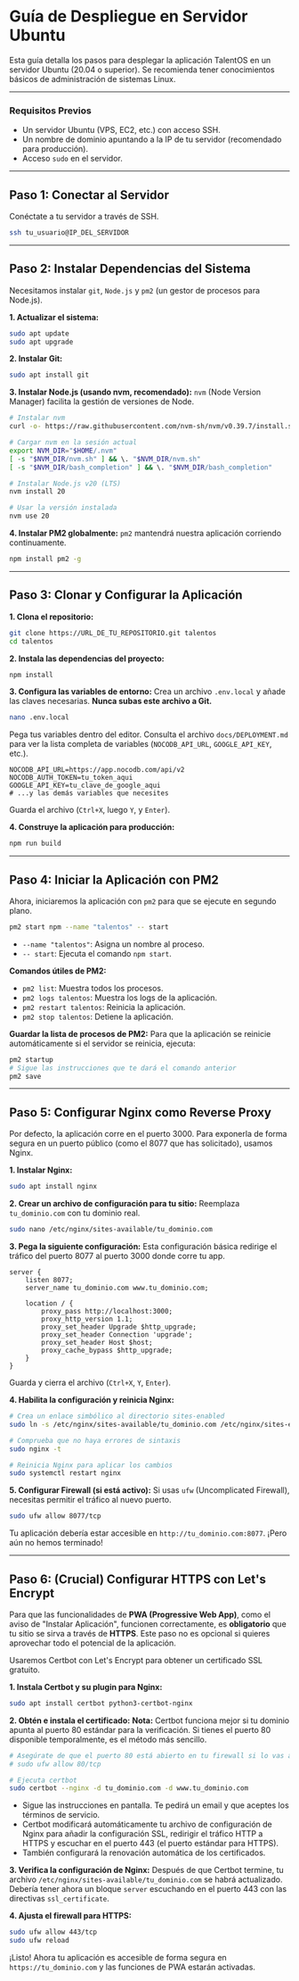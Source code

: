# Guía de Despliegue en Servidor Ubuntu

Esta guía detalla los pasos para desplegar la aplicación TalentOS en un servidor Ubuntu (20.04 o superior). Se recomienda tener conocimientos básicos de administración de sistemas Linux.

---

### Requisitos Previos

-   Un servidor Ubuntu (VPS, EC2, etc.) con acceso SSH.
-   Un nombre de dominio apuntando a la IP de tu servidor (recomendado para producción).
-   Acceso `sudo` en el servidor.

---

## Paso 1: Conectar al Servidor

Conéctate a tu servidor a través de SSH.

```bash
ssh tu_usuario@IP_DEL_SERVIDOR
```

---

## Paso 2: Instalar Dependencias del Sistema

Necesitamos instalar `git`, `Node.js` y `pm2` (un gestor de procesos para Node.js).

**1. Actualizar el sistema:**
```bash
sudo apt update
sudo apt upgrade
```

**2. Instalar Git:**
```bash
sudo apt install git
```

**3. Instalar Node.js (usando nvm, recomendado):**
`nvm` (Node Version Manager) facilita la gestión de versiones de Node.

```bash
# Instalar nvm
curl -o- https://raw.githubusercontent.com/nvm-sh/nvm/v0.39.7/install.sh | bash

# Cargar nvm en la sesión actual
export NVM_DIR="$HOME/.nvm"
[ -s "$NVM_DIR/nvm.sh" ] && \. "$NVM_DIR/nvm.sh"
[ -s "$NVM_DIR/bash_completion" ] && \. "$NVM_DIR/bash_completion"

# Instalar Node.js v20 (LTS)
nvm install 20

# Usar la versión instalada
nvm use 20
```

**4. Instalar PM2 globalmente:**
`pm2` mantendrá nuestra aplicación corriendo continuamente.

```bash
npm install pm2 -g
```

---

## Paso 3: Clonar y Configurar la Aplicación

**1. Clona el repositorio:**
```bash
git clone https://URL_DE_TU_REPOSITORIO.git talentos
cd talentos
```

**2. Instala las dependencias del proyecto:**
```bash
npm install
```

**3. Configura las variables de entorno:**
Crea un archivo `.env.local` y añade las claves necesarias. **Nunca subas este archivo a Git.**

```bash
nano .env.local
```

Pega tus variables dentro del editor. Consulta el archivo `docs/DEPLOYMENT.md` para ver la lista completa de variables (`NOCODB_API_URL`, `GOOGLE_API_KEY`, etc.).

```
NOCODB_API_URL=https://app.nocodb.com/api/v2
NOCODB_AUTH_TOKEN=tu_token_aqui
GOOGLE_API_KEY=tu_clave_de_google_aqui
# ...y las demás variables que necesites
```

Guarda el archivo (`Ctrl+X`, luego `Y`, y `Enter`).

**4. Construye la aplicación para producción:**
```bash
npm run build
```

---

## Paso 4: Iniciar la Aplicación con PM2

Ahora, iniciaremos la aplicación con `pm2` para que se ejecute en segundo plano.

```bash
pm2 start npm --name "talentos" -- start
```

-   `--name "talentos"`: Asigna un nombre al proceso.
-   `-- start`: Ejecuta el comando `npm start`.

**Comandos útiles de PM2:**
-   `pm2 list`: Muestra todos los procesos.
-   `pm2 logs talentos`: Muestra los logs de la aplicación.
-   `pm2 restart talentos`: Reinicia la aplicación.
-   `pm2 stop talentos`: Detiene la aplicación.

**Guardar la lista de procesos de PM2:**
Para que la aplicación se reinicie automáticamente si el servidor se reinicia, ejecuta:

```bash
pm2 startup
# Sigue las instrucciones que te dará el comando anterior
pm2 save
```

---

## Paso 5: Configurar Nginx como Reverse Proxy

Por defecto, la aplicación corre en el puerto 3000. Para exponerla de forma segura en un puerto público (como el 8077 que has solicitado), usamos Nginx.

**1. Instalar Nginx:**
```bash
sudo apt install nginx
```

**2. Crear un archivo de configuración para tu sitio:**
Reemplaza `tu_dominio.com` con tu dominio real.

```bash
sudo nano /etc/nginx/sites-available/tu_dominio.com
```

**3. Pega la siguiente configuración:**
Esta configuración básica redirige el tráfico del puerto 8077 al puerto 3000 donde corre tu app.

```nginx
server {
    listen 8077;
    server_name tu_dominio.com www.tu_dominio.com;

    location / {
        proxy_pass http://localhost:3000;
        proxy_http_version 1.1;
        proxy_set_header Upgrade $http_upgrade;
        proxy_set_header Connection 'upgrade';
        proxy_set_header Host $host;
        proxy_cache_bypass $http_upgrade;
    }
}
```

Guarda y cierra el archivo (`Ctrl+X`, `Y`, `Enter`).

**4. Habilita la configuración y reinicia Nginx:**

```bash
# Crea un enlace simbólico al directorio sites-enabled
sudo ln -s /etc/nginx/sites-available/tu_dominio.com /etc/nginx/sites-enabled/

# Comprueba que no haya errores de sintaxis
sudo nginx -t

# Reinicia Nginx para aplicar los cambios
sudo systemctl restart nginx
```

**5. Configurar Firewall (si está activo):**
Si usas `ufw` (Uncomplicated Firewall), necesitas permitir el tráfico al nuevo puerto.
```bash
sudo ufw allow 8077/tcp
```

Tu aplicación debería estar accesible en `http://tu_dominio.com:8077`. ¡Pero aún no hemos terminado!

---

## Paso 6: (Crucial) Configurar HTTPS con Let's Encrypt

Para que las funcionalidades de **PWA (Progressive Web App)**, como el aviso de "Instalar Aplicación", funcionen correctamente, es **obligatorio** que tu sitio se sirva a través de **HTTPS**. Este paso no es opcional si quieres aprovechar todo el potencial de la aplicación.

Usaremos Certbot con Let's Encrypt para obtener un certificado SSL gratuito.

**1. Instala Certbot y su plugin para Nginx:**
```bash
sudo apt install certbot python3-certbot-nginx
```

**2. Obtén e instala el certificado:**
**Nota:** Certbot funciona mejor si tu dominio apunta al puerto 80 estándar para la verificación. Si tienes el puerto 80 disponible temporalmente, es el método más sencillo.

```bash
# Asegúrate de que el puerto 80 está abierto en tu firewall si lo vas a usar
# sudo ufw allow 80/tcp

# Ejecuta certbot
sudo certbot --nginx -d tu_dominio.com -d www.tu_dominio.com
```

-   Sigue las instrucciones en pantalla. Te pedirá un email y que aceptes los términos de servicio.
-   Certbot modificará automáticamente tu archivo de configuración de Nginx para añadir la configuración SSL, redirigir el tráfico HTTP a HTTPS y escuchar en el puerto 443 (el puerto estándar para HTTPS).
-   También configurará la renovación automática de los certificados.

**3. Verifica la configuración de Nginx:**
Después de que Certbot termine, tu archivo `/etc/nginx/sites-available/tu_dominio.com` se habrá actualizado. Debería tener ahora un bloque `server` escuchando en el puerto 443 con las directivas `ssl_certificate`.

**4. Ajusta el firewall para HTTPS:**
```bash
sudo ufw allow 443/tcp
sudo ufw reload
```

¡Listo! Ahora tu aplicación es accesible de forma segura en `https://tu_dominio.com` y las funciones de PWA estarán activadas.
